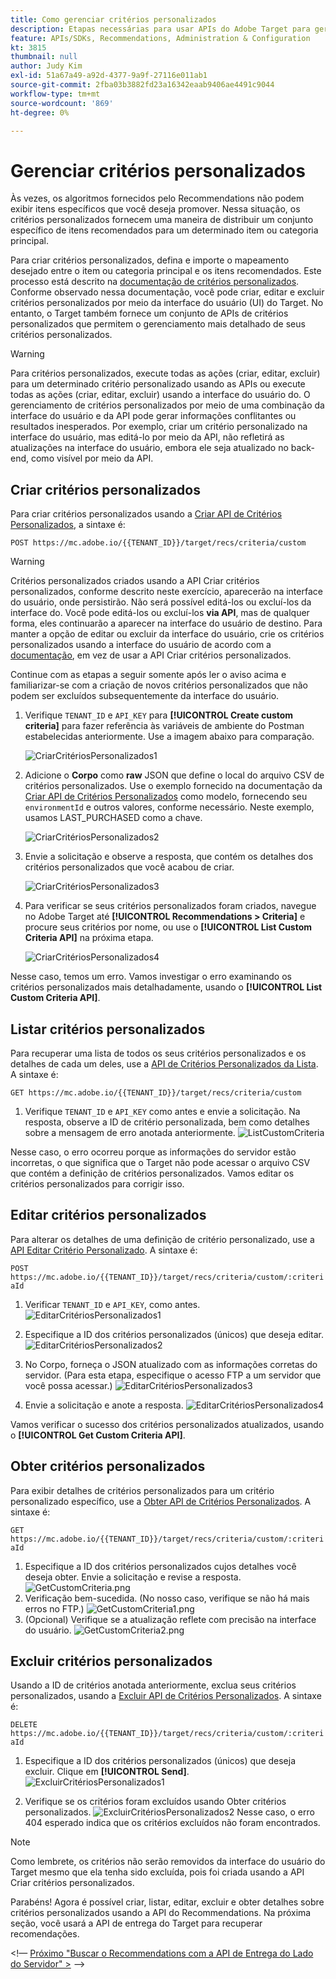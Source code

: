 ```yaml
---
title: Como gerenciar critérios personalizados
description: Etapas necessárias para usar APIs do Adobe Target para gerenciar, criar, listar, editar, obter e excluir critérios do Adobe Target Recommendations.
feature: APIs/SDKs, Recommendations, Administration & Configuration
kt: 3815
thumbnail: null
author: Judy Kim
exl-id: 51a67a49-a92d-4377-9a9f-27116e011ab1
source-git-commit: 2fba03b3882fd23a16342eaab9406ae4491c9044
workflow-type: tm+mt
source-wordcount: '869'
ht-degree: 0%

---
```


# Gerenciar critérios personalizados

Às vezes, os algoritmos fornecidos pelo Recommendations não podem exibir itens específicos que você deseja promover. Nessa situação, os critérios personalizados fornecem uma maneira de distribuir um conjunto específico de itens recomendados para um determinado item ou categoria principal.

Para criar critérios personalizados, defina e importe o mapeamento desejado entre o item ou categoria principal e os itens recomendados. Este processo está descrito na [documentação de critérios personalizados](https://experienceleague.adobe.com/docs/target/using/recommendations/criteria/recommendations-csv.html). Conforme observado nessa documentação, você pode criar, editar e excluir critérios personalizados por meio da interface do usuário (UI) do Target. No entanto, o Target também fornece um conjunto de APIs de critérios personalizados que permitem o gerenciamento mais detalhado de seus critérios personalizados.

>[!WARNING]
>
>Para critérios personalizados, execute todas as ações (criar, editar, excluir) para um determinado critério personalizado usando as APIs ou execute todas as ações (criar, editar, excluir) usando a interface do usuário do. O gerenciamento de critérios personalizados por meio de uma combinação da interface do usuário e da API pode gerar informações conflitantes ou resultados inesperados. Por exemplo, criar um critério personalizado na interface do usuário, mas editá-lo por meio da API, não refletirá as atualizações na interface do usuário, embora ele seja atualizado no back-end, como visível por meio da API.

## Criar critérios personalizados

Para criar critérios personalizados usando a [Criar API de Critérios Personalizados](https://developer.adobe.com/target/administer/recommendations-api/#operation/createCriteriaCustom), a sintaxe é:

`POST https://mc.adobe.io/{{TENANT_ID}}/target/recs/criteria/custom`

>[!WARNING]
>
>Critérios personalizados criados usando a API Criar critérios personalizados, conforme descrito neste exercício, aparecerão na interface do usuário, onde persistirão. Não será possível editá-los ou excluí-los da interface do. Você pode editá-los ou excluí-los **via API**, mas de qualquer forma, eles continuarão a aparecer na interface do usuário de destino. Para manter a opção de editar ou excluir da interface do usuário, crie os critérios personalizados usando a interface do usuário de acordo com a [documentação](https://experienceleague.adobe.com/docs/target/using/recommendations/criteria/recommendations-csv.html), em vez de usar a API Criar critérios personalizados.

Continue com as etapas a seguir somente após ler o aviso acima e familiarizar-se com a criação de novos critérios personalizados que não podem ser excluídos subsequentemente da interface do usuário.

1. Verifique `TENANT_ID` e `API_KEY` para **[!UICONTROL Create custom criteria]** para fazer referência às variáveis de ambiente do Postman estabelecidas anteriormente. Use a imagem abaixo para comparação.

   ![CriarCritériosPersonalizados1](assets/CreateCustomCriteria1.png)

1. Adicione o **Corpo** como **raw** JSON que define o local do arquivo CSV de critérios personalizados. Use o exemplo fornecido na documentação da [Criar API de Critérios Personalizados](https://developer.adobe.com/target/administer/recommendations-api/#operation/getAllCriteriaCustom) como modelo, fornecendo seu `environmentId` e outros valores, conforme necessário. Neste exemplo, usamos LAST_PURCHASED como a chave.

   ![CriarCritériosPersonalizados2](assets/CreateCustomCriteria2.png)

1. Envie a solicitação e observe a resposta, que contém os detalhes dos critérios personalizados que você acabou de criar.

   ![CriarCritériosPersonalizados3](assets/CreateCustomCriteria3.png)

1. Para verificar se seus critérios personalizados foram criados, navegue no Adobe Target até **[!UICONTROL Recommendations > Criteria]** e procure seus critérios por nome, ou use o **[!UICONTROL List Custom Criteria API]** na próxima etapa.

   ![CriarCritériosPersonalizados4](assets/CreateCustomCriteria4.png)

Nesse caso, temos um erro. Vamos investigar o erro examinando os critérios personalizados mais detalhadamente, usando o **[!UICONTROL List Custom Criteria API]**.

## Listar critérios personalizados

Para recuperar uma lista de todos os seus critérios personalizados e os detalhes de cada um deles, use a [API de Critérios Personalizados da Lista](https://developer.adobe.com/target/administer/recommendations-api/#operation/getAllCriteriaCustom). A sintaxe é:

`GET https://mc.adobe.io/{{TENANT_ID}}/target/recs/criteria/custom`

1. Verifique `TENANT_ID` e `API_KEY` como antes e envie a solicitação. Na resposta, observe a ID de critério personalizada, bem como detalhes sobre a mensagem de erro anotada anteriormente.
   ![ListCustomCriteria](assets/ListCustomCriteria.png)

Nesse caso, o erro ocorreu porque as informações do servidor estão incorretas, o que significa que o Target não pode acessar o arquivo CSV que contém a definição de critérios personalizados. Vamos editar os critérios personalizados para corrigir isso.

## Editar critérios personalizados

Para alterar os detalhes de uma definição de critério personalizado, use a [API Editar Critério Personalizado](https://developer.adobe.com/target/administer/recommendations-api/#operation/updateCriteriaCustom). A sintaxe é:

`POST https://mc.adobe.io/{{TENANT_ID}}/target/recs/criteria/custom/:criteriaId`

1. Verificar `TENANT_ID` e `API_KEY`, como antes.
   ![EditarCritériosPersonalizados1](assets/EditCustomCriteria1.png)

1. Especifique a ID dos critérios personalizados (únicos) que deseja editar.
   ![EditarCritériosPersonalizados2](assets/EditCustomCriteria2.png)

1. No Corpo, forneça o JSON atualizado com as informações corretas do servidor. (Para esta etapa, especifique o acesso FTP a um servidor que você possa acessar.)
   ![EditarCritériosPersonalizados3](assets/EditCustomCriteria3.png)

1. Envie a solicitação e anote a resposta.
   ![EditarCritériosPersonalizados4](assets/EditCustomCriteria4.png)

Vamos verificar o sucesso dos critérios personalizados atualizados, usando o **[!UICONTROL Get Custom Criteria API]**.

## Obter critérios personalizados

Para exibir detalhes de critérios personalizados para um critério personalizado específico, use a [Obter API de Critérios Personalizados](https://developer.adobe.com/target/administer/recommendations-api/#operation/getCriteriaCustom). A sintaxe é:

`GET https://mc.adobe.io/{{TENANT_ID}}/target/recs/criteria/custom/:criteriaId`

1. Especifique a ID dos critérios personalizados cujos detalhes você deseja obter. Envie a solicitação e revise a resposta.
   ![GetCustomCriteria.png](assets/GetCustomCriteria.png)
1. Verificação bem-sucedida. (No nosso caso, verifique se não há mais erros no FTP.)
   ![GetCustomCriteria1.png](assets/GetCustomCriteria1.png)
1. (Opcional) Verifique se a atualização reflete com precisão na interface do usuário.
   ![GetCustomCriteria2.png](assets/GetCustomCriteria2.png)

## Excluir critérios personalizados

Usando a ID de critérios anotada anteriormente, exclua seus critérios personalizados, usando a [Excluir API de Critérios Personalizados](https://developer.adobe.com/target/administer/recommendations-api/#operation/deleteCriteriaCustom). A sintaxe é:

`DELETE https://mc.adobe.io/{{TENANT_ID}}/target/recs/criteria/custom/:criteriaId`

1. Especifique a ID dos critérios personalizados (únicos) que deseja excluir. Clique em **[!UICONTROL Send]**.
   ![ExcluirCritériosPersonalizados1](assets/DeleteCustomCriteria1.png)

1. Verifique se os critérios foram excluídos usando Obter critérios personalizados.
   ![ExcluirCritériosPersonalizados2](assets/DeleteCustomCriteria2.png)
Nesse caso, o erro 404 esperado indica que os critérios excluídos não foram encontrados.

>[!NOTE]
>
>Como lembrete, os critérios não serão removidos da interface do usuário do Target mesmo que ela tenha sido excluída, pois foi criada usando a API Criar critérios personalizados.

Parabéns! Agora é possível criar, listar, editar, excluir e obter detalhes sobre critérios personalizados usando a API do Recommendations. Na próxima seção, você usará a API de entrega do Target para recuperar recomendações.

&lt;!— [Próximo &quot;Buscar o Recommendations com a API de Entrega do Lado do Servidor&quot; >](fetch-recs-server-side-delivery-api.md) —>
